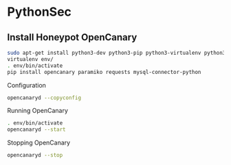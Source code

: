 # PythonSec



## Install Honeypot OpenCanary

```bash
sudo apt-get install python3-dev python3-pip python3-virtualenv python3-venv python3-scapy libssl-dev libpcap-dev
virtualenv env/
. env/bin/activate
pip install opencanary paramiko requests mysql-connector-python
```

Configuration

```bash
opencanaryd --copyconfig
```

Running OpenCanary

```bash
. env/bin/activate
opencanaryd --start
```

Stopping OpenCanary

```bash
opencanaryd --stop
```
